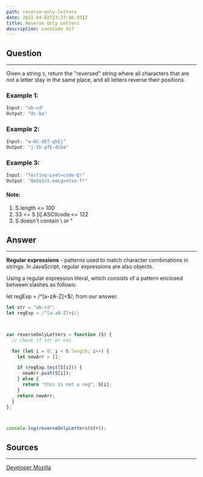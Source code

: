 ```yaml
---
path: reverse-only-letters
date: 2021-04-02T23:27:40.931Z
title: Reverse Only Letters
description: LeetCode 917
---
```

## Question

- - -

Given a string `S`, return the "reversed" string where all characters that are not a letter stay in the same place, and all letters reverse their positions.

### Example 1:

```js
Input: "ab-cd" 
Output: "dc-ba"
```

### Example 2:

```js
Input: "a-bC-dEf-ghIj" 
Output: "j-Ih-gfE-dCba"
```

### Example 3:

```js
Input: "Test1ng-Leet=code-Q!" 
Output: "Qedo1ct-eeLg=ntse-T!"
```

#### Note:

1. S.length <= 100 
2. 33 <= S \[i].ASCIIcode <= 122
3. S doesn't contain \ or "

## Answer

- - -

**Regular expressions** - patterns used to match character combinations in strings. In JavaScript, regular expressions are also objects. 

Using a regular expression literal, which consists of a pattern enclosed between slashes as follows:

let regExp = /^\[a-zA-Z]+$/;   from our answer.

```js
let str = "ab-cd";
let regExp = /^[a-zA-Z]+$/;



var reverseOnlyLetters = function (S) {
  // check if str or not

  for (let i = 0; i < S.length; i++) {
    let newArr = [];

    if (regExp.test(S[i])) {
      newArr.push(S[i]);
    } else {
      return "this is not a reg", S[i];
    }
    return newArr;
  }
};



console.log(reverseOnlyLetters(str));
```

## Sources
---

[Developer Mozilla](https://developer.mozilla.org/en-US/docs/Web/JavaScript/Guide/Regular_Expressions)
